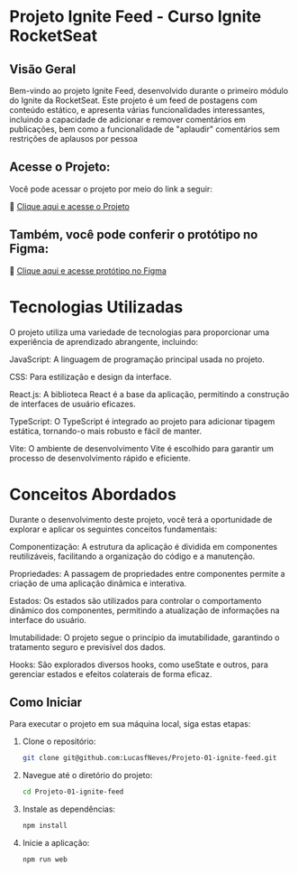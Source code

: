 # Projeto Ignite Feed - Curso Ignite RocketSeat


## Visão Geral
Bem-vindo ao projeto Ignite Feed, desenvolvido durante o primeiro módulo do Ignite da RocketSeat. Este projeto é um feed de postagens com conteúdo estático, e apresenta várias funcionalidades interessantes, incluindo a capacidade de adicionar e remover comentários em publicações, bem como a funcionalidade de "aplaudir" comentários sem restrições de aplausos por pessoa


## Acesse o Projeto:
Você pode acessar o projeto por meio do link a seguir:

🚀  [Clique aqui e acesse o Projeto](https://projeto-01-ignite-feed-rho.vercel.app/)


## Também, você pode conferir o protótipo no Figma:

🎨 [Clique aqui e acesse protótipo no Figma](https://www.figma.com/file/oDXSek9UeIgnDQnPpSgNvB/Ignite-Feed?type=design&t=FNRb1ptYUf2NR1Dd-6)


# Tecnologias Utilizadas
O projeto utiliza uma variedade de tecnologias para proporcionar uma experiência de aprendizado abrangente, incluindo:

JavaScript: A linguagem de programação principal usada no projeto.

CSS: Para estilização e design da interface.

React.js: A biblioteca React é a base da aplicação, permitindo a construção de interfaces de usuário eficazes.

TypeScript: O TypeScript é integrado ao projeto para adicionar tipagem estática, tornando-o mais robusto e fácil de manter.

Vite: O ambiente de desenvolvimento Vite é escolhido para garantir um processo de desenvolvimento rápido e eficiente.

# Conceitos Abordados
Durante o desenvolvimento deste projeto, você terá a oportunidade de explorar e aplicar os seguintes conceitos fundamentais:

Componentização: A estrutura da aplicação é dividida em componentes reutilizáveis, facilitando a organização do código e a manutenção.

Propriedades: A passagem de propriedades entre componentes permite a criação de uma aplicação dinâmica e interativa.

Estados: Os estados são utilizados para controlar o comportamento dinâmico dos componentes, permitindo a atualização de informações na interface do usuário.

Imutabilidade: O projeto segue o princípio da imutabilidade, garantindo o tratamento seguro e previsível dos dados.

Hooks: São explorados diversos hooks, como useState e outros, para gerenciar estados e efeitos colaterais de forma eficaz.

## Como Iniciar

Para executar o projeto em sua máquina local, siga estas etapas:

1. Clone o repositório:

   ```bash
   git clone git@github.com:LucasfNeves/Projeto-01-ignite-feed.git

2. Navegue até o diretório do projeto:
   ```bash
   cd Projeto-01-ignite-feed


4. Instale as dependências:
   ```bash
   npm install
   ```

5. Inicie a aplicação:
   ```bash
   npm run web
   ```
